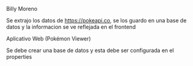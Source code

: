 Billy Moreno

Se extrajo los datos de https://pokeapi.co, se los guardo en una base de datos y la informacion se ve reflejada en el frontend

Aplicativo Web (Pokémon Viewer)

Se debe crear una base de datos y esta debe ser configurada en el properties

